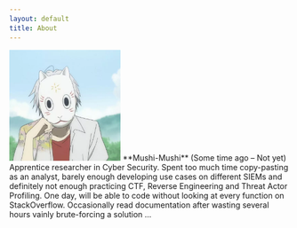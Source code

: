 ```yaml
---
layout: default
title: About
---
```


<img src="https://github.com/Mushi-mushi/mushi-mushi.github.io/blob/master/images/pic.png?raw=true" class="right" width="200" height="200"/>
**Mushi-Mushi** (Some time ago – Not yet) Apprentice researcher in Cyber Security. Spent too much time copy-pasting as an analyst, barely enough developing use cases on different SIEMs and definitely not enough practicing CTF, Reverse Engineering and Threat Actor Profiling. One day, will be able to code without looking at every function on StackOverflow. Occasionally read documentation after wasting several hours vainly brute-forcing a solution ...
